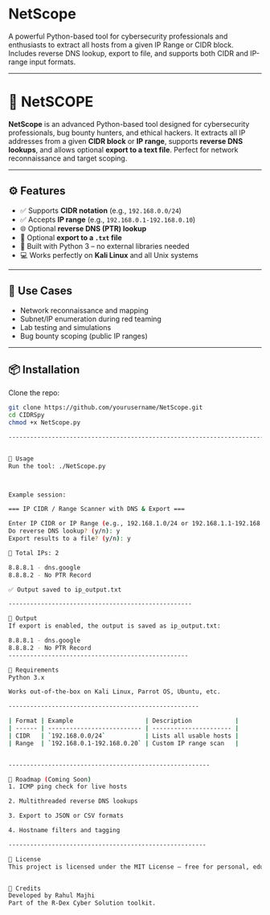 # NetScope
A powerful Python-based tool for cybersecurity professionals and enthusiasts to extract all hosts from a given IP Range or CIDR block. Includes reverse DNS lookup, export to file, and supports both CIDR and IP-range input formats.

-------------------------------------------------------------------------------------------------------------------------------------------------------------------

# 🔎 NetSCOPE

**NetScope** is an advanced Python-based tool designed for cybersecurity professionals, bug bounty hunters, and ethical hackers. It extracts all IP addresses from a given **CIDR block** or **IP range**, supports **reverse DNS lookups**, and allows optional **export to a text file**. Perfect for network reconnaissance and target scoping.

---

## ⚙️ Features

- ✅ Supports **CIDR notation** (e.g., `192.168.0.0/24`)
- ✅ Accepts **IP range** (e.g., `192.168.0.1-192.168.0.10`)
- 🌐 Optional **reverse DNS (PTR) lookup**
- 📝 Optional **export to a `.txt` file**
- 🔐 Built with Python 3 – no external libraries needed
- 💻 Works perfectly on **Kali Linux** and all Unix systems

---

## 🧠 Use Cases

- Network reconnaissance and mapping
- Subnet/IP enumeration during red teaming
- Lab testing and simulations
- Bug bounty scoping (public IP ranges)

---

## 📦 Installation

Clone the repo:

```bash
git clone https://github.com/yourusername/NetScope.git
cd CIDRSpy
chmod +x NetScope.py

-----------------------------------------------------------------------------------------------------------------------------------------------------------------------


🚀 Usage
Run the tool: ./NetScope.py



Example session:

=== IP CIDR / Range Scanner with DNS & Export ===

Enter IP CIDR or IP Range (e.g., 192.168.1.0/24 or 192.168.1.1-192.168.1.10): 8.8.8.0/30
Do reverse DNS lookup? (y/n): y
Export results to a file? (y/n): y

🔢 Total IPs: 2

8.8.8.1 - dns.google
8.8.8.2 - No PTR Record

✅ Output saved to ip_output.txt

---------------------------------------------------

🧾 Output
If export is enabled, the output is saved as ip_output.txt:

8.8.8.1 - dns.google
8.8.8.2 - No PTR Record
--------------------------------------------------

🔐 Requirements
Python 3.x

Works out-of-the-box on Kali Linux, Parrot OS, Ubuntu, etc.

-----------------------------------------------------

| Format | Example                    | Description            |
| ------ | -------------------------- | ---------------------- |
| CIDR   | `192.168.0.0/24`           | Lists all usable hosts |
| Range  | `192.168.0.1-192.168.0.20` | Custom IP range scan   |


--------------------------------------------------------

📌 Roadmap (Coming Soon)
1. ICMP ping check for live hosts

2. Multithreaded reverse DNS lookups

3. Export to JSON or CSV formats

4. Hostname filters and tagging

-------------------------------------------------------

📜 License
This project is licensed under the MIT License — free for personal, educational, or commercial use.


🤝 Credits
Developed by Rahul Majhi
Part of the R-Dex Cyber Solution toolkit.
